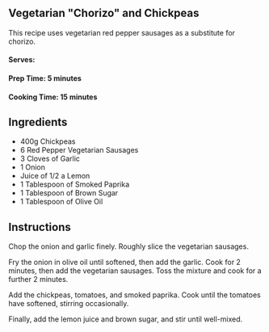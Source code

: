 ## Vegetarian "Chorizo" and Chickpeas

This recipe uses vegetarian red pepper sausages as a substitute for chorizo.

#### Serves: 

#### Prep Time: 5 minutes

#### Cooking Time: 15 minutes

## Ingredients

* 400g Chickpeas
* 6 Red Pepper Vegetarian Sausages
* 3 Cloves of Garlic
* 1 Onion
* Juice of 1/2 a Lemon
* 1 Tablespoon of Smoked Paprika
* 1 Tablespoon of Brown Sugar
* 1 Tablespoon of Olive Oil

## Instructions

Chop the onion and garlic finely. Roughly slice the vegetarian sausages.

Fry the onion in olive oil until softened, then add the garlic. Cook for 2 minutes, then add the vegetarian sausages. Toss the mixture and cook for a further 2 minutes.

Add the chickpeas, tomatoes, and smoked paprika. Cook until the tomatoes have softened, stirring occasionally.

Finally, add the lemon juice and brown sugar, and stir until well-mixed.
